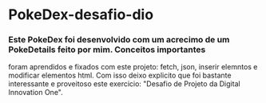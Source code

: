 # PokeDex-desafio-dio
### Este PokeDex foi desenvolvido com um acrecimo de um PokeDetails feito por mim. Conceitos importantes 
foram aprendidos e fixados com este projeto: fetch, json, inserir elemntos e modificar elementos html.
Com isso deixo explicito que foi bastante interessante e proveitoso este exercicio: "Desafio de Projeto da Digital Innovation One".
